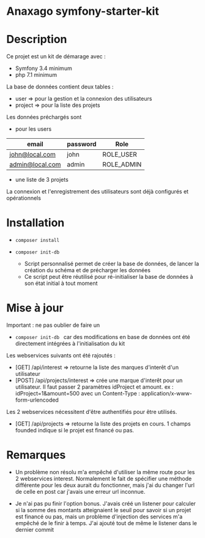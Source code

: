 Anaxago symfony-starter-kit
===================

# Description

Ce projet est un kit de démarage avec :
- Symfony 3.4 minimum
- php 7.1 minimum

La base de données contient deux tables :
- user => pour la gestion et la connexion des utilisateurs 
- project => pour la liste des projets

Les données préchargés sont
- pour les users 

| email     | password    | Role |
| ----------|-------------|--------|
| john@local.com  | john   | ROLE_USER    |
| admin@local.com | admin | ROLE_ADMIN   | 

 - une liste de 3 projets
 
La connexion et l'enregistrement des utilisateurs sont déjà configurés et opérationnels


# Installation
- ```composer install```
- ```composer init-db ```

    - Script personnalisé permet de créer la base de données, de lancer la création du schéma et de précharger les données
    - Ce script peut être réutilisé pour ré-initialiser la base de données à son état initial à tout moment

# Mise à jour

Important : ne pas oublier de faire un 
- ```composer init-db ```
car des modifications en base de données ont été directement intégrées à l'initialisation du kit

Les webservices suivants ont été rajoutés : 

- [GET] /api/interest => retourne la liste des marques d'interêt d'un utilisateur
- [POST] /api/projects/interest => crée une marque d'interêt pour un utilisateur. 
Il faut passer 2 paramètres idProject et amount.
ex : idProject=1&amount=500 avec un Content-Type : application/x-www-form-urlencoded

Les 2 webservices nécessitent d'être authentifiés pour être utilisés.

- [GET] /api/projects => retourne la liste des projets en cours.
1 champs founded indique si le projet est financé ou pas.


# Remarques 

- Un problème non résolu m'a empêché d'utiliser la même route pour les 2 webservices interest.
Normalement le fait de spécifier une méthode différente pour les deux aurait du fonctionner, mais j'ai du changer l'url de celle en post car j'avais une erreur url inconnue.

- Je n'ai pas pu finir l'option bonus.
J'avais créé un listener pour calculer si la somme des montants atteignaient le seuil pour savoir si un projet est financé ou pas, mais un problème d'injection des services m'a empêché de le finir à temps.
J'ai ajouté tout de même le listener dans le dernier commit
